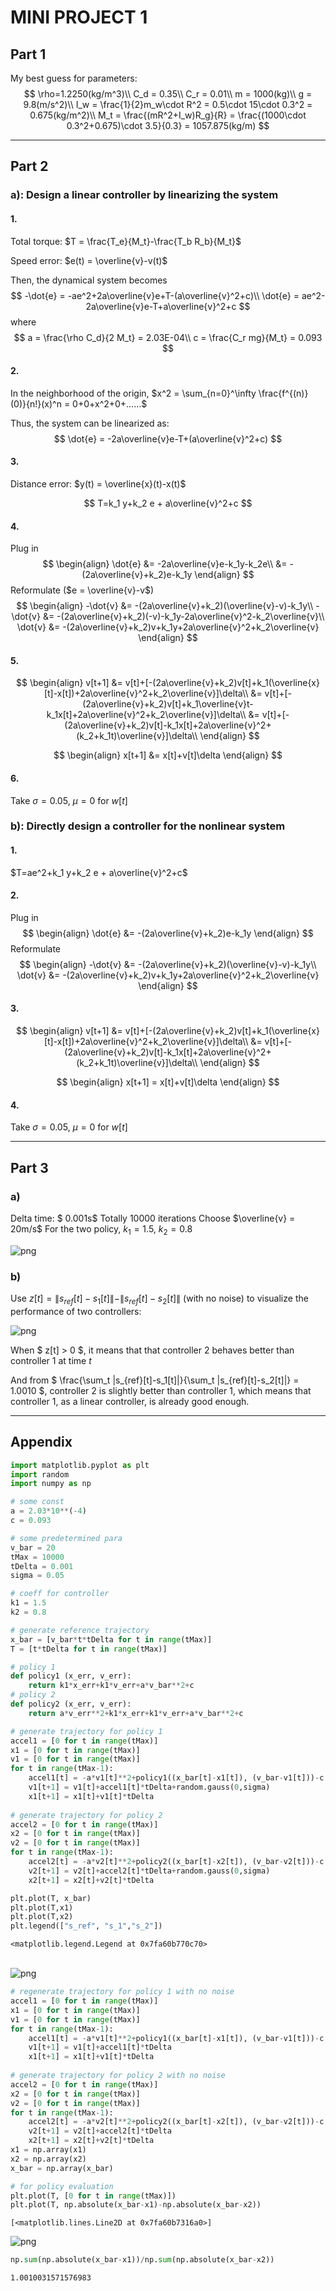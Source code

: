 # MINI PROJECT 1

## Part 1

My best guess for parameters:
$$
\rho=1.2250(kg/m^3)\\
C_d = 0.35\\
C_r = 0.01\\
m = 1000(kg)\\
g = 9.8(m/s^2)\\
I_w = \frac{1}{2}m_w\cdot R^2 = 0.5\cdot 15\cdot 0.3^2 = 0.675(kg/m^2)\\
M_t = \frac{(mR^2+I_w)R_g}{R} = \frac{(1000\cdot 0.3^2+0.675)\cdot 3.5}{0.3} = 1057.875(kg/m)
$$

---

## Part 2

### a): Design a linear controller by linearizing the system

#### 1.

Total torque: $T = \frac{T_e}{M_t}-\frac{T_b R_b}{M_t}$

Speed error: $e(t) = \overline{v}-v(t)$

Then, the dynamical system becomes
$$
-\dot{e} = -ae^2+2a\overline{v}e+T-(a\overline{v}^2+c)\\
\dot{e} = ae^2-2a\overline{v}e-T+a\overline{v}^2+c
$$
where
$$
a = \frac{\rho C_d}{2 M_t} = 2.03E-04\\
c = \frac{C_r mg}{M_t} = 0.093
$$

#### 2.

In the neighborhood of the origin, $x^2 = \sum_{n=0}^\infty \frac{f^{(n)} (0)}{n!}(x)^n = 0+0+x^2+0+……$

Thus, the system can be linearized as:
$$
\dot{e} = -2a\overline{v}e-T+(a\overline{v}^2+c)
$$

#### 3.

Distance error: $y(t) = \overline{x}(t)-x(t)$

$$ T=k_1 y+k_2 e + a\overline{v}^2+c $$

#### 4.

Plug in
$$
\begin{align}
\dot{e} &= -2a\overline{v}e-k_1y-k_2e\\
&= -(2a\overline{v}+k_2)e-k_1y
\end{align}
$$
Reformulate ($e = \overline{v}-v$)
$$
\begin{align}
-\dot{v} &= -(2a\overline{v}+k_2)(\overline{v}-v)-k_1y\\
-\dot{v} &= -(2a\overline{v}+k_2)(-v)-k_1y-2a\overline{v}^2-k_2\overline{v}\\
\dot{v} &= -(2a\overline{v}+k_2)v+k_1y+2a\overline{v}^2+k_2\overline{v}
\end{align}
$$

#### 5.

$$
\begin{align}
v[t+1] &= v[t]+[-(2a\overline{v}+k_2)v[t]+k_1(\overline{x}[t]-x[t])+2a\overline{v}^2+k_2\overline{v}]\delta\\
&= v[t]+[-(2a\overline{v}+k_2)v[t]+k_1\overline{v}t-k_1x[t]+2a\overline{v}^2+k_2\overline{v}]\delta\\
&= v[t]+[-(2a\overline{v}+k_2)v[t]-k_1x[t]+2a\overline{v}^2+(k_2+k_1t)\overline{v}]\delta\\
\end{align}
$$

$$
\begin{align}
x[t+1] &= x[t]+v[t]\delta
\end{align}
$$

#### 6.

Take $\sigma = 0.05$, $\mu = 0$ for $w[t]$

### b): Directly design a controller for the nonlinear system

#### 1.

$T=ae^2+k_1 y+k_2 e + a\overline{v}^2+c$

#### 2.

Plug in
$$
\begin{align}
\dot{e} &= -(2a\overline{v}+k_2)e-k_1y
\end{align}
$$
Reformulate
$$
\begin{align}
-\dot{v} &= -(2a\overline{v}+k_2)(\overline{v}-v)-k_1y\\
\dot{v} &= -(2a\overline{v}+k_2)v+k_1y+2a\overline{v}^2+k_2\overline{v}
\end{align}
$$

#### 3.

$$
\begin{align}
v[t+1] &= v[t]+[-(2a\overline{v}+k_2)v[t]+k_1(\overline{x}[t]-x[t])+2a\overline{v}^2+k_2\overline{v}]\delta\\
&= v[t]+[-(2a\overline{v}+k_2)v[t]-k_1x[t]+2a\overline{v}^2+(k_2+k_1t)\overline{v}]\delta\\
\end{align}
$$

$$
\begin{align}
x[t+1] = x[t]+v[t]\delta
\end{align}
$$

#### 4.

Take $\sigma = 0.05$, $\mu = 0$ for $w[t]$

---

## Part 3

### a)

Delta time: $ 0.001s$
Totally 10000 iterations
Choose $\overline{v} = 20m/s$ 
For the two policy, $k_1 = 1.5$, $k_2 = 0.8$

![png](output_5_1.png)

### b)

Use $z[t] = \|s_{ref}[t] - s_{1}[t]\| - \|s_{ref}[t] - s_{2}[t]\|$ (with no noise) to visualize the performance of two controllers:

![png](output_7_1.png)

When $ z[t] > 0 $, it means that that controller 2 behaves better than controller 1 at time $t$

And from $ \frac{\sum_t |s_{ref}[t]-s_1[t]|}{\sum_t |s_{ref}[t]-s_2[t]|} = 1.0010 $, controller 2 is slightly better than controller 1, which means that controller 1, as a linear controller, is already good enough.

---

## Appendix

```python
import matplotlib.pyplot as plt
import random
import numpy as np
```


```python
# some const
a = 2.03*10**(-4)
c = 0.093

# some predetermined para
v_bar = 20
tMax = 10000
tDelta = 0.001
sigma = 0.05

# coeff for controller
k1 = 1.5
k2 = 0.8

```


```python
# generate reference trajectory
x_bar = [v_bar*t*tDelta for t in range(tMax)]
T = [t*tDelta for t in range(tMax)]
```


```python
# policy 1
def policy1 (x_err, v_err):
    return k1*x_err+k1*v_err+a*v_bar**2+c
# policy 2
def policy2 (x_err, v_err):
    return a*v_err**2+k1*x_err+k1*v_err+a*v_bar**2+c
```


```python
# generate trajectory for policy 1
accel1 = [0 for t in range(tMax)]
x1 = [0 for t in range(tMax)]
v1 = [0 for t in range(tMax)]
for t in range(tMax-1):
    accel1[t] = -a*v1[t]**2+policy1((x_bar[t]-x1[t]), (v_bar-v1[t]))-c
    v1[t+1] = v1[t]+accel1[t]*tDelta+random.gauss(0,sigma)
    x1[t+1] = x1[t]+v1[t]*tDelta
    
# generate trajectory for policy 2
accel2 = [0 for t in range(tMax)]
x2 = [0 for t in range(tMax)]
v2 = [0 for t in range(tMax)]
for t in range(tMax-1):
    accel2[t] = -a*v2[t]**2+policy2((x_bar[t]-x2[t]), (v_bar-v2[t]))-c
    v2[t+1] = v2[t]+accel2[t]*tDelta+random.gauss(0,sigma)
    x2[t+1] = x2[t]+v2[t]*tDelta  
```


```python
plt.plot(T, x_bar)
plt.plot(T,x1)
plt.plot(T,x2)
plt.legend(["s_ref", "s_1","s_2"])
```




    <matplotlib.legend.Legend at 0x7fa60b770c70>




​    
![png](output_5_1.png)
​    



```python
# regenerate trajectory for policy 1 with no noise
accel1 = [0 for t in range(tMax)]
x1 = [0 for t in range(tMax)]
v1 = [0 for t in range(tMax)]
for t in range(tMax-1):
    accel1[t] = -a*v1[t]**2+policy1((x_bar[t]-x1[t]), (v_bar-v1[t]))-c
    v1[t+1] = v1[t]+accel1[t]*tDelta
    x1[t+1] = x1[t]+v1[t]*tDelta
    
# generate trajectory for policy 2 with no noise
accel2 = [0 for t in range(tMax)]
x2 = [0 for t in range(tMax)]
v2 = [0 for t in range(tMax)]
for t in range(tMax-1):
    accel2[t] = -a*v2[t]**2+policy2((x_bar[t]-x2[t]), (v_bar-v2[t]))-c
    v2[t+1] = v2[t]+accel2[t]*tDelta
    x2[t+1] = x2[t]+v2[t]*tDelta  
x1 = np.array(x1)
x2 = np.array(x2)
x_bar = np.array(x_bar)
```


```python
# for policy evaluation
plt.plot(T, [0 for t in range(tMax)])
plt.plot(T, np.absolute(x_bar-x1)-np.absolute(x_bar-x2))
```




    [<matplotlib.lines.Line2D at 0x7fa60b7316a0>]




![png](output_7_1.png)
    



```python
np.sum(np.absolute(x_bar-x1))/np.sum(np.absolute(x_bar-x2))
```




    1.0010031571576983
